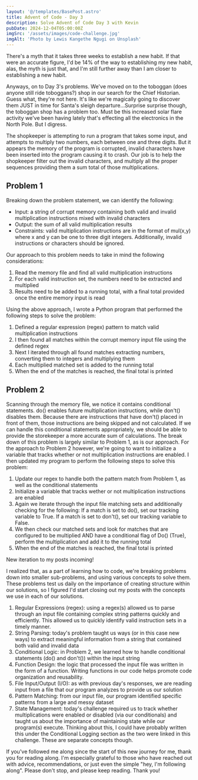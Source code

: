 ```yaml
---
layout: '@/templates/BasePost.astro'
title: Advent of Code - Day 3
description: Solve Advent of Code Day 3 with Kevin
pubDate: 2024-12-04T05:00:00Z
imgSrc: '/assets/images/code-challenge.jpg'
imgAlt: 'Photo by Lewis Kangethe Ngugi on Unsplash'
---
```


There's a myth that it takes three weeks to establish a new habit. If that were an accurate figure, I'd be 14% of the way to establishing my new habit, alas, the myth is just that, and I'm still further away than I am closer to establishing a new habit.

Anyways, on to Day 3's problems. We've moved on to the toboggan (does anyone still ride toboggans?) shop in our search for the Chief Historian. Guess what, they're not here. It's like we're magically going to discover them JUST in time for Santa's sleigh departure...Surprise surprise though, the toboggan shop has a problem too. Must be this increased solar flare activity we've been having lately that's effecting all the electronics in the North Pole. But I digress.

The shopkeeper is attempting to run a program that takes some input, and attempts to multiply two numbers, each between one and three digits. But it appears the memory of the program is corrupted, invalid characters have been inserted into the program causing it to crash. Our job is to help the shopkeeper filter out the invalid characters, and multiply all the proper sequences providing them a sum total of those multiplications.

## Problem 1
Breaking down the problem statement, we can identify the following:
- Input: a string of corrupt memory containing both valid and invalid multiplication instructions mixed with invalid characters
- Output: the sum of all valid multiplication results
- Constraints: valid multiplication instructions are in the format of mul(x,y) where x and y can be one to three digit integers. Additionally, invalid instructions or characters should be ignored.

Our approach to this problem needs to take in mind the following considerations:
1. Read the memory file and find all valid multiplication instructions
2. For each valid instruction set, the numbers need to be extracted and multiplied
3. Results need to be added to a running total, with a final total provided once the entire memory input is read

Using the above approach, I wrote a Python program that performed the following steps to solve the problem:
1. Defined a regular expression (regex) pattern to match valid multiplication instructions
2. I then found all matches within the corrupt memory input file using the defined regex
3. Next I iterated through all found matches extracting numbers, converting them to integers and multiplying them
4. Each multiplied matched set is added to the running total
5. When the end of the matches is reached, the final total is printed

## Problem 2
Scanning through the memory file, we notice it contains conditional statements. do() enables future multiplication instructions, while don't() disables them. Because there are instructions that have don't() placed in front of them, those instructions are being skipped and not calculated. If we can handle this conditional statements appropriately, we should be able to provide the storekeeper a more accurate sum of calculations. The break down of this problem is largely similar to Problem 1, as is our approach. For the approach to Problem 2 however, we're going to want to initialize a variable that tracks whether or not multiplication instructions are enabled. I then updated my program to perform the following steps to solve this problem:
1. Update our regex to handle both the pattern match from Problem 1, as well as the conditional statements
2. Initialize a variable that tracks wether or not multiplication instructions are enabled
3. Again we iterate through the input file matching sets and additionally checking for the following: If a match is set to do(), set our tracking variable to True. If a match is set to don't(), set our tracking variable to False.
4. We then check our matched sets and look for matches that are configured to be multiplied AND have a conditional flag of Do() (True), perform the multiplication and add it to the running total
5. When the end of the matches is reached, the final total is printed

New iteration to my posts incoming!

I realized that, as a part of learning how to code, we're breaking problems down into smaller sub-problems, and using various concepts to solve them. These problems test us daily on the importance of creating structure within our solutions, so I figured I'd start closing out my posts with the concepts we use in each of our solutions.

1. Regular Expressions (regex): using a regex(s) allowed us to parse through an input file containing complex string patterns quickly and efficiently. This allowed us to quickly identify valid instruction sets in a timely manner.
2. String Parsing: today's problem taught us ways (or in this case new ways) to extract meaningful information from a string that contained both valid and invalid data
3. Conditional Logic: in Problem 2, we learned how to handle conditional statements (do() and don't()) within the input string
4. Function Design: the logic that processed the input file was written in the form of a function. Writing functions in our code helps promote code organization and reusability.
5. File Input/Output (I/O): as with previous day's responses, we are reading input from a file that our program analyzes to provide us our solution
6. Pattern Matching: from our input file, our program identified specific patterns from a large and messy dataset
7. State Management: today's challenge required us to track whether multiplications were enabled or disabled (via our conditionals) and taught us about the importance of maintaining state while our program(s) execute. Thinking about this, I could have probably written this under the Conditional Logging section as the two were linked in this challenge. These are separate concepts though.

If you've followed me along since the start of this new journey for me, thank you for reading along. I'm especially grateful to those who have reached out with advice, recommendations, or just even the simple "hey, I'm following along". Please don't stop, and please keep reading. Thank you!